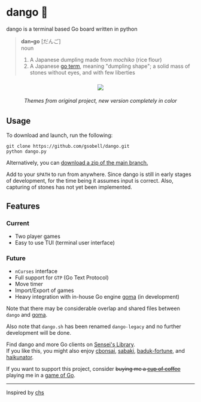 # dango 🍡
dango is a terminal based Go board written in python

> **dan•go** [だんご]  
> noun
> 1. A Japanese dumpling made from *mochiko* (rice flour) 
> 2. A Japanese [go term](https://senseis.xmp.net/?Dango), meaning "dumpling shape";  a solid mass of stones without eyes, and with few liberties

<h3 align="center"><img src="https://i.imgur.com/914njtc.png"></h3>  
<h6 align="center">Themes from original project, new version completely in color</h6>

## Usage
To download and launch, run the following:
```shell
git clone https://github.com/gsobell/dango.git
python dango.py
```
Alternatively, you can [download a zip of the main branch.](https://github.com/gsobell/dango/archive/refs/heads/dan.zip)

Add to your `$PATH` to run from anywhere. Since dango is still in early stages of development, for the time being it assumes input is correct. Also, capturing of stones has not yet been implemented. 

## Features
### Current
- Two player games
- Easy to use TUI (terminal user interface)

### Future
- `nCurses` interface
- Full support for `GTP` (Go Text Protocol)
- Move timer
- Import/Export of games
- Heavy integration with in-house Go engine [goma](https://github.com/gsobell/goma) (in development)

Note that there may be considerable overlap and shared files between `dango` and [goma](https://github.com/gsobell/goma).

Also note that `dango.sh` has been renamed `dango-legacy` and no further development will be done.

Find dango and more Go clients on [Sensei's Library](https://senseis.xmp.net/?GoClient).  
If you like this, you might also enjoy [cbonsai](https://gitlab.com/jallbrit/cbonsai), [sabaki](https://github.com/SabakiHQ/Sabaki), [baduk-fortune](https://github.com/gsobell/baduk-fortune), and [haikunator](https://github.com/usmanbashir/haikunator).

If you want to support this project, consider ~~buying me a [cup of coffee](https://www.buymeacoffee.com/gsobell)~~ playing me in a [game of Go](https://online-go.com/player/1080938/).

***

Inspired by [chs](https://github.com/nickzuber/chs)

